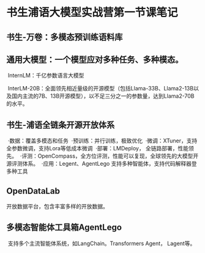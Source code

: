 # 书生浦语大模型实战营第一节课笔记
## 书生-万卷：多模态预训练语料库

## 通用大模型：一个模型应对多种任务、多种模态。

 InternLM：千亿参数语言大模型

 InterLM-20B：全面领先相近量级的开源模型（包括Llama-33B、Llama2-13B以及国内主流的7B、13B开源模型），以不足三分之一的参数量，达到Llama2-70B的水平。

## 书生-浦语全链条开源开放体系
 ·数据：覆盖多模态和任务
 ·预训练：并行训练，极致优化
 ·微调：XTuner，支持全参数微调，支持Lora等低成本微调
 ·部署：LMDeploy， 全链路部署，性能领先。
 ·评测：OpenCompass，全方位评测，性能可以复现，全球领先的大模型开源评测体系。
 ·应用：Legent、AgentLego 支持多种智能体，支持代码解释器登多种工具

## OpenDataLab
开放数据平台，包含丰富多样的开放数据。

## 多模态智能体工具箱AgentLego
 支持多个主流智能体系统，如LangChain。Transformers Agent， Lagent等。
